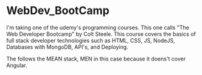 # WebDev_BootCamp

I'm taking one of the udemy's programming courses. This one calls "The Web Developer Bootcamp" by Colt Steele.
This course covers the basics of full stack developer technologies such as HTML, CSS, JS, NodeJS, Databases with MongoDB, API's, and Deploying. 

The follows the MEAN stack, MEN in this case because it doens't cover Angular. 


